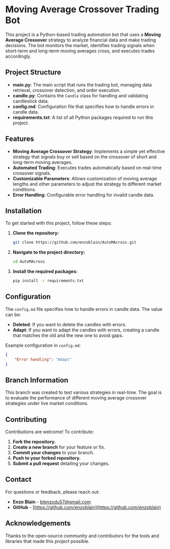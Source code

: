 # Moving Average Crossover Trading Bot

This project is a Python-based trading automation bot that uses a **Moving Average Crossover** strategy to analyze financial data and make trading decisions. The bot monitors the market, identifies trading signals when short-term and long-term moving averages cross, and executes trades accordingly.

## Project Structure

- **main.py**: The main script that runs the trading bot, managing data retrieval, crossover detection, and order execution.
- **candle.py**: Contains the `Candle` class for handling and validating candlestick data.
- **config.md**: Configuration file that specifies how to handle errors in candle data.
- **requirements.txt**: A list of all Python packages required to run this project.

## Features

- **Moving Average Crossover Strategy**: Implements a simple yet effective strategy that signals buy or sell based on the crossover of short and long-term moving averages.
- **Automated Trading**: Executes trades automatically based on real-time crossover signals.
- **Customizable Parameters**: Allows customization of moving average lengths and other parameters to adjust the strategy to different market conditions.
- **Error Handling**: Configurable error handling for invalid candle data.

## Installation

To get started with this project, follow these steps:

1. **Clone the repository:**
   ```bash
   git clone https://github.com/enzoblain/AutoMAcross.git
   ```

2. **Navigate to the project directory:**
   ```bash
   cd AutoMAcross
   ```

3. **Install the required packages:**
   ```bash
   pip install -r requirements.txt
   ```

## Configuration

The `config.md` file specifies how to handle errors in candle data. The value can be:

- **Deleted**: If you want to delete the candles with errors.
- **Adapt**: If you want to adapt the candles with errors, creating a candle that matches the old and the new one to avoid gaps.

Example configuration in `config.md`:
```json
{
    "Error handling": "Adapt"
}
```

## Branch Information

This branch was created to test various strategies in real-time. The goal is to evaluate the performance of different moving average crossover strategies under live market conditions.

## Contributing

Contributions are welcome! To contribute:

1. **Fork the repository.**
2. **Create a new branch** for your feature or fix.
3. **Commit your changes** to your branch.
4. **Push to your forked repository.**
5. **Submit a pull request** detailing your changes.

## Contact

For questions or feedback, please reach out:

- **Enzo Blain** - [blenzodu57@gmail.com](mailto:blenzodu57@gmail.com)
- **GitHub** - [https://github.com/enzoblain](https://github.com/enzoblain)

## Acknowledgements

Thanks to the open-source community and contributors for the tools and libraries that made this project possible.